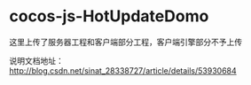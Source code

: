 # cocos-js-HotUpdateDomo

这里上传了服务器工程和客户端部分工程，客户端引擎部分不予上传

说明文档地址：http://blog.csdn.net/sinat_28338727/article/details/53930684